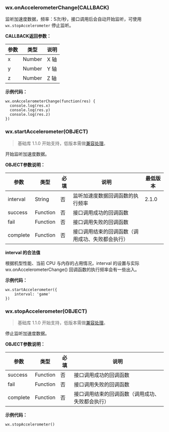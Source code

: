 <!-- https://developers.weixin.qq.com/miniprogram/dev/api/accelerometer.html -->

### wx.onAccelerometerChange(CALLBACK)

监听加速度数据，频率：5次/秒，接口调用后会自动开始监听，可使用 `wx.stopAccelerometer` 停止监听。

**CALLBACK返回参数：**

  参数 |  类型     |  说明  
-------|-----------|--------
  x    |  Number   |  X 轴  
  y    |  Number   |  Y 轴  
  z    |  Number   |  Z 轴  

**示例代码：**

    wx.onAccelerometerChange(function(res) {
      console.log(res.x)
      console.log(res.y)
      console.log(res.z)
    })
    

### wx.startAccelerometer(OBJECT)

> 基础库 1.1.0 开始支持，低版本需做[兼容处理](https://developers.weixin.qq.com/miniprogram/dev/framework/compatibility.html)。

开始监听加速度数据。

**OBJECT参数说明：**

  参数       |  类型       |  必填 |  说明                       | 最低版本 
-------------|-------------|-------|-----------------------------|----------
  interval   |  String     |  否   |监听加速度数据回调函数的执行频率|  2.1.0   
  success    |  Function   |  否   |  接口调用成功的回调函数     |          
  fail       |  Function   |  否   |  接口调用失败的回调函数     |          
  complete   |  Function   |  否   |接口调用结束的回调函数（调用成功、失败都会执行）|          

**interval 的合法值**

根据机型性能、当前 CPU 与内存的占用情况，interval 的设置与实际 wx.onAccelerometerChange() 回调函数的执行频率会有一些出入。

**示例代码：**

    wx.startAccelerometer({
        interval: 'game'
    })
    

### wx.stopAccelerometer(OBJECT)

> 基础库 1.1.0 开始支持，低版本需做[兼容处理](https://developers.weixin.qq.com/miniprogram/dev/framework/compatibility.html)。

停止监听加速度数据。

**OBJECT参数说明：**

  参数       |  类型       |  必填 |  说明                       
-------------|-------------|-------|-----------------------------
  success    |  Function   |  否   |  接口调用成功的回调函数     
  fail       |  Function   |  否   |  接口调用失败的回调函数     
  complete   |  Function   |  否   |接口调用结束的回调函数（调用成功、失败都会执行）

**示例代码：**

    wx.stopAccelerometer()
